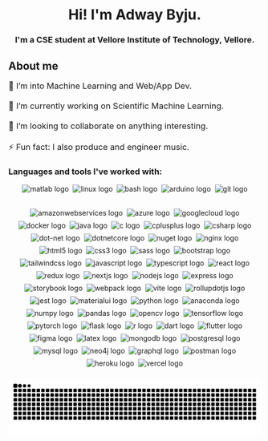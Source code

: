 <h1 align="center">Hi! I'm Adway Byju.</h1>

<h3 align="center">I'm a CSE student at Vellore Institute of Technology, Vellore.</h3>

<h2 align="left">About me</h2>

<p style="font-size: 1.03rem;" align="left">🔭 I’m into Machine Learning and Web/App Dev.<br><br>🌱 I’m currently working on Scientific Machine Learning.<br><br>👯 I’m looking to collaborate  on anything interesting.<br><br>⚡ Fun fact: I also produce and engineer music.</p>

<h3 align="left">Languages and tools I've worked with:</h3>

<div align="center" style="display: flex; flex-wrap: wrap; justify-content: center; gap: 8px;">
  <a style="text-decoration: none;" href="https://www.mathworks.com/products/matlab.html" target="_blank"><img src="https://cdn.jsdelivr.net/gh/devicons/devicon/icons/matlab/matlab-original.svg" height="40" alt="matlab logo"  /></a>
  <a style="text-decoration: none;" href="https://www.linux.org/" target="_blank"><img src="https://skillicons.dev/icons?i=linux" height="40" alt="linux logo"  /></a>
  <img src="https://skillicons.dev/icons?i=bash" height="40" alt="bash logo"  />
  <a style="text-decoration: none;" href="https://www.arduino.cc/" target="_blank"><img src="https://cdn.simpleicons.org/arduino/00979D" height="40" alt="arduino logo"  /></a>
  <a style="text-decoration: none;" href="https://git-scm.com/" target="_blank"><img src="https://skillicons.dev/icons?i=git" height="40" alt="git logo"  /></a>
  <a style="text-decoration: none;" href="https://aws.amazon.com/" target="_blank"><img src="https://skillicons.dev/icons?i=aws" height="40" alt="amazonwebservices logo"  /></a>
  <a style="text-decoration: none;" href="https://azure.microsoft.com/" target="_blank"><img src="https://cdn.jsdelivr.net/gh/devicons/devicon/icons/azure/azure-original.svg" height="40" alt="azure logo"  /></a>
  <a style="text-decoration: none;" href="https://cloud.google.com/" target="_blank"><img src="https://cdn.jsdelivr.net/gh/devicons/devicon/icons/googlecloud/googlecloud-original.svg" height="40" alt="googlecloud logo"  /></a>
  <a style="text-decoration: none;" href="https://www.docker.com/" target="_blank"><img src="https://skillicons.dev/icons?i=docker" height="40" alt="docker logo"  /></a>
  <a style="text-decoration: none;" href="https://www.java.com/" target="_blank"><img src="https://cdn.jsdelivr.net/gh/devicons/devicon/icons/java/java-original.svg" height="40" alt="java logo"  /></a>
  <a style="text-decoration: none;" href="https://learn.microsoft.com/en-us/cpp/c-language/?view=msvc-170" target="_blank"><img src="https://skillicons.dev/icons?i=c" height="40" alt="c logo"  /></a>
  <a style="text-decoration: none;" href="https://isocpp.org/" target="_blank"><img src="https://skillicons.dev/icons?i=cpp" height="40" alt="cplusplus logo"  /></a>
  <a style="text-decoration: none;" href="https://docs.microsoft.com/en-us/dotnet/csharp/" target="_blank"><img src="https://skillicons.dev/icons?i=cs" height="40" alt="csharp logo"  /></a>
  <a style="text-decoration: none;" href="https://docs.microsoft.com/en-us/dotnet/" target="_blank"><img src="https://skillicons.dev/icons?i=dotnet" height="40" alt="dot-net logo"  /></a>
  <a style="text-decoration: none;" href="https://dotnet.microsoft.com/en-us/apps/aspnet" target="_blank"><img src="https://cdn.jsdelivr.net/gh/devicons/devicon/icons/dotnetcore/dotnetcore-original.svg" height="40" alt="dotnetcore logo"  /></a>
  <a style="text-decoration: none;" href="https://www.nuget.org/" target="_blank"><img src="https://cdn.jsdelivr.net/gh/devicons/devicon/icons/nuget/nuget-original.svg" height="40" alt="nuget logo"  /></a>
  <a style="text-decoration: none;" href="https://www.nginx.com/" target="_blank"><img src="https://cdn.simpleicons.org/nginx/009639" height="40" alt="nginx logo"  /></a>
  <a style="text-decoration: none;" href="https://developer.mozilla.org/en-US/docs/Web/HTML" target="_blank"><img src="https://skillicons.dev/icons?i=html" height="40" alt="html5 logo"  /></a>
  <a style="text-decoration: none;" href="https://developer.mozilla.org/en-US/docs/Web/CSS" target="_blank"><img src="https://skillicons.dev/icons?i=css" height="40" alt="css3 logo"  /></a>
  <a style="text-decoration: none;" href="https://sass-lang.com/" target="_blank"><img src="https://skillicons.dev/icons?i=sass" height="40" alt="sass logo"  /></a>
  <a style="text-decoration: none;" href="https://getbootstrap.com/" target="_blank"><img src="https://cdn.jsdelivr.net/gh/devicons/devicon/icons/bootstrap/bootstrap-original.svg" height="40" alt="bootstrap logo"  /></a>
  <a style="text-decoration: none;" href="https://tailwindcss.com/" target="_blank"><img src="https://cdn.simpleicons.org/tailwindcss/06B6D4" height="40" alt="tailwindcss logo"  /></a>
  <a style="text-decoration: none;" href="https://www.javascript.com/" target="_blank"><img src="https://skillicons.dev/icons?i=js" height="40" alt="javascript logo"  /></a>
  <a style="text-decoration: none;" href="https://www.typescriptlang.org/" target="_blank"><img src="https://skillicons.dev/icons?i=ts" height="40" alt="typescript logo"  /></a>
  <a style="text-decoration: none;" href="https://react.dev/" target="_blank"><img src="https://cdn.jsdelivr.net/gh/devicons/devicon/icons/react/react-original.svg" height="40" alt="react logo"  /></a>
  <a style="text-decoration: none;" href="https://redux.js.org/" target="_blank"><img src="https://cdn.jsdelivr.net/gh/devicons/devicon/icons/redux/redux-original.svg" height="40" alt="redux logo"  /></a>
  <a style="text-decoration: none;" href="https://nextjs.org/" target="_blank"><img src="https://skillicons.dev/icons?i=nextjs" height="40" alt="nextjs logo"  /></a>
  <a style="text-decoration: none;" href="https://nodejs.org/en/" target="_blank"><img src="https://cdn.simpleicons.org/nodedotjs/339933" height="40" alt="nodejs logo"  /></a>
  <a style="text-decoration: none;" href="https://expressjs.com/" target="_blank"><img src="https://skillicons.dev/icons?i=express" height="40" alt="express logo"  /></a>
  <a style="text-decoration: none;" href="https://storybook.js.org/" target="_blank"><img src="https://cdn.jsdelivr.net/gh/devicons/devicon/icons/storybook/storybook-original.svg" height="40" alt="storybook logo"  /></a>
  <a style="text-decoration: none;" href="https://webpack.js.org/" target="_blank"><img src="https://cdn.jsdelivr.net/gh/devicons/devicon/icons/webpack/webpack-original.svg" height="40" alt="webpack logo"  /></a>
  <a style="text-decoration: none;" href="https://vitejs.dev/" target="_blank"><img src="https://skillicons.dev/icons?i=vite" height="40" alt="vite logo"  /></a>
  <a style="text-decoration: none;" href="https://rollupjs.org/" target="_blank"><img src="https://skillicons.dev/icons?i=rollupjs" height="40" alt="rollupdotjs logo"  /></a>
  <a style="text-decoration: none;" href="https://jestjs.io/" target="_blank"><img src="https://skillicons.dev/icons?i=jest" height="40" alt="jest logo"  /></a>
  <a style="text-decoration: none;" href="https://mui.com/" target="_blank"><img src="https://cdn.jsdelivr.net/gh/devicons/devicon/icons/materialui/materialui-original.svg" height="40" alt="materialui logo"  /></a>
  <a style="text-decoration: none;" href="https://www.python.org/" target="_blank"><img src="https://skillicons.dev/icons?i=py" height="40" alt="python logo"  /></a>
  <a style="text-decoration: none;" href="https://www.anaconda.com/about-us" target="_blank"><img src="https://cdn.simpleicons.org/anaconda/44A833" height="40" alt="anaconda logo"  /></a>
  <a style="text-decoration: none;" href="https://www.numpy.org/" target="_blank"><img src="https://cdn.jsdelivr.net/gh/devicons/devicon/icons/numpy/numpy-original.svg" height="40" alt="numpy logo"  /></a>
  <a style="text-decoration: none;" href="https://pandas.pydata.org/" target="_blank"><img src="https://cdn.jsdelivr.net/gh/devicons/devicon/icons/pandas/pandas-original.svg" height="40" alt="pandas logo"  /></a>
  <a style="text-decoration: none;" href="https://opencv.org/" target="_blank"><img src="https://cdn.jsdelivr.net/gh/devicons/devicon/icons/opencv/opencv-original.svg" height="40" alt="opencv logo"  /></a>
  <a style="text-decoration: none;" href="https://www.tensorflow.org/" target="_blank"><img src="https://cdn.jsdelivr.net/gh/devicons/devicon/icons/tensorflow/tensorflow-original.svg" height="40" alt="tensorflow logo"  /></a>
  <a style="text-decoration: none;" href="https://pytorch.org/" target="_blank"><img src="https://cdn.jsdelivr.net/gh/devicons/devicon/icons/pytorch/pytorch-original.svg" height="40" alt="pytorch logo"  /></a>
  <a style="text-decoration: none;" href="https://flask.palletsprojects.com/" target="_blank"><img src="https://skillicons.dev/icons?i=flask" height="40" alt="flask logo"  /></a>
  <a style="text-decoration: none;" href="https://www.r-project.org/" target="_blank"><img src="https://cdn.jsdelivr.net/gh/devicons/devicon/icons/r/r-original.svg" height="40" alt="r logo"  /></a>
  <a style="text-decoration: none;" href="https://dart.dev/" target="_blank"><img src="https://cdn.jsdelivr.net/gh/devicons/devicon/icons/dart/dart-original.svg" height="40" alt="dart logo"  /></a>
  <a style="text-decoration: none;" href="https://flutter.dev/" target="_blank"><img src="https://cdn.jsdelivr.net/gh/devicons/devicon/icons/flutter/flutter-original.svg" height="40" alt="flutter logo"  /></a>
  <a style="text-decoration: none;" href="https://www.figma.com/" target="_blank"><img src="https://cdn.jsdelivr.net/gh/devicons/devicon/icons/figma/figma-original.svg" height="40" alt="figma logo"  /></a>
  <a style="text-decoration: none;" href="https://www.latex-project.org/" target="_blank"><img src="https://skillicons.dev/icons?i=latex" height="40" alt="latex logo"  /></a>
  <a style="text-decoration: none;" href="https://www.mongodb.com/" target="_blank"><img src="https://skillicons.dev/icons?i=mongodb" height="40" alt="mongodb logo"  /></a>
  <a style="text-decoration: none;" href="https://www.postgresql.org/" target="_blank"><img src="https://skillicons.dev/icons?i=postgres" height="40" alt="postgresql logo"  /></a>
  <a style="text-decoration: none;" href="https://www.mysql.com/" target="_blank"><img src="https://skillicons.dev/icons?i=mysql" height="40" alt="mysql logo"  /></a>
  <a style="text-decoration: none;" href="https://neo4j.com/" target="_blank"><img src="https://cdn.simpleicons.org/neo4j/4581C3" height="40" alt="neo4j logo"  /></a>
  <a style="text-decoration: none;" href="https://graphql.org/" target="_blank"><img src="https://cdn.jsdelivr.net/gh/devicons/devicon/icons/graphql/graphql-plain-wordmark.svg" height="40" alt="graphql logo"  /></a>
  <a style="text-decoration: none;" href="https://www.postman.com/" target="_blank"><img src="https://skillicons.dev/icons?i=postman" height="40" alt="postman logo"  /></a>
  <a style="text-decoration: none;" href="https://www.heroku.com/" target="_blank"><img src="https://skillicons.dev/icons?i=heroku" height="40" alt="heroku logo"  /></a>
  <a style="text-decoration: none;" href="https://vercel.com/" target="_blank"><img src="https://skillicons.dev/icons?i=vercel" height="40" alt="vercel logo"  /></a>
</div>

###

<img src="https://raw.githubusercontent.com/AdwayB/AdwayB/output/snake.svg" alt="Snake animation" />

###
